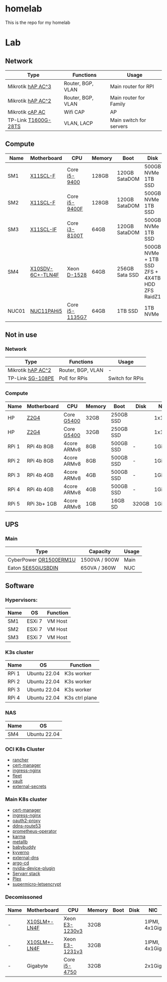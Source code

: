 # homelab
This is the repo for my homelab

# Lab

## Network

| Type | Functions | Usage |
|----|----|----|
| Mikrotik [hAP AC^3](https://mikrotik.com/product/hap_ac3) | Router, BGP, VLAN | Main router for RPI |
| Mikrotik [hAP AC^2](https://mikrotik.com/product/hap_ac2) | Router, BGP, VLAN | Main router for Family |
| Mikrotik [cAP AC](https://mikrotik.com/product/cap_ac) | Wifi CAP | AP |
| TP-Link [T1600G-28TS](https://www.tp-link.com/business-networking/smart-switch/t1600g-28ts) | VLAN, LACP | Main switch for servers |

## Compute

| Name | Motherboard | CPU | Memory | Boot | Disk | NIC |
|----|----|----|----|----|----|----|
| SM1 | [X11SCL-F](https://www.supermicro.com/en/products/motherboard/X11SCL-F) | Core [i5-9400](https://ark.intel.com/content/www/us/en/ark/products/134898/intel-core-i59400-processor-9m-cache-up-to-4-10-ghz.html)  | 128GB  |120GB SataDOM     | 500GB NVMe 1TB SSD                               | 1IPMI, 2x1Gig |
| SM2 | [X11SCL-F](https://www.supermicro.com/en/products/motherboard/X11SCL-F) | Core [i5-9400F](https://ark.intel.com/content/www/us/en/ark/products/190883/intel-core-i59400f-processor-9m-cache-up-to-4-10-ghz.html) | 128GB | 120GB SataDOM     | 500GB NVMe 1TB SSD                               | 1IPMI, 2x1Gig |
| SM3 | [X11SCL-IF](https://www.supermicro.com/en/products/motherboard/X11SCL-IF)                           | Core [i3-8100T](https://ark.intel.com/content/www/us/en/ark/products/129944/intel-core-i38100t-processor-6m-cache-3-10-ghz.html)     | 64GB | 120GB SataDOM | 500GB NVMe 1TB SSD                        | 1IPMI, 2x1Gig |
| SM4 | [X10SDV-6C+-TLN4F](https://www.supermicro.com/en/products/motherboard/X10SDV-6C+-TLN4F)             | Xeon [D-1528](https://ark.intel.com/content/www/us/en/ark/products/91198/intel-xeon-processor-d1528-9m-cache-1-90-ghz.html)           | 64GB | 256GB Sata SSD  | 500GB NVMe + 1TB SSD ZFS + 4X4TB HDD ZFS RaidZ1 | 1IPMI, 2x1Gig, 2x10Gig |
| NUC01 | [NUC11PAHi5](https://www.intel.com/content/www/us/en/products/sku/205040/intel-nuc-11-performance-kit-nuc11pahi5/specifications.html) | Core [i5-1135G7](https://www.intel.com/content/www/us/en/products/sku/208658/intel-core-i51135g7-processor-8m-cache-up-to-4-20-ghz/specifications.html) | 64GB | 1TB SSD | 1TB NVMe | 1x2.5Gig |


## Not in use

### Network

| Type | Functions | Usage |
|----|----|----|
| Mikrotik [hAP AC^2](https://mikrotik.com/product/hap_ac2) | Router, BGP, VLAN | - |
| TP-Link [SG-108PE](https://www.tp-link.com/hu/business-networking/easy-smart-switch/tl-sg108pe/) | PoE for RPis | Switch for RPis |

### Compute

| Name | Motherboard | CPU | Memory | Boot | Disk | NIC |
|----|----|----|----|----|----|----|
| HP  | [Z2G4](https://support.hp.com/us-en/product/hp-z2-tower-g4-workstation/20063240/document/c06100744) | Core [G5400](https://ark.intel.com/content/www/us/en/ark/products/129951/intel-pentium-gold-g5400-processor-4m-cache-3-70-ghz.html) | 32GB | 250GB SSD     |                                | 1x1Gig |
| HP  | [Z2G4](https://support.hp.com/us-en/product/hp-z2-tower-g4-workstation/20063240/document/c06100744) | Core [G5400](https://ark.intel.com/content/www/us/en/ark/products/129951/intel-pentium-gold-g5400-processor-4m-cache-3-70-ghz.html) | 32GB | 250GB SSD     |                                | 1x1Gig |
| RPi 1 |  RPi 4b 8GB  | 4core ARMv8 | 8GB | 500GB SSD | -     | 1Gig |
| RPi 2 |  RPi 4b 8GB  | 4core ARMv8 | 8GB | 500GB SSD | -     | 1Gig |
| RPi 3 |  RPi 4b 4GB  | 4core ARMv8 | 4GB | 500GB SSD | -     | 1Gig |
| RPi 4 |  RPi 4b 4GB  | 4core ARMv8 | 4GB | 500GB SSD | -     | 1Gig |
| RPi 5 |  RPi 3b+ 1GB | 4core ARMv8 | 1GB | 16GB SD   | 320GB | 1Gig |

## UPS

### Main

| Type | Capacity | Usage |
|---|---|---|
| CyberPower [OR1500ERM1U](https://www.cyberpower.com/eu/en/product/sku/or1500erm1u) | 1500VA / 900W | Main |
| Eaton [5E650iUSBDIN](http://powerquality.eaton.com/5E650iUSBDIN.aspx?cx=58) | 650VA / 360W | NUC | 

## Software

### Hypervisors:

| Name | OS | Function |
|---|---|---|
| SM1 | ESXi 7 | VM Host |
| SM2 | ESXi 7 | VM Host |
| SM3 | ESXi 7 | VM Host |

### K3s cluster

| Name | OS | Function |
|---|---|---|
| RPi 1 | Ubuntu 22.04 | K3s worker |
| RPi 2 | Ubuntu 22.04 | K3s worker |
| RPi 3 | Ubuntu 22.04 | K3s worker |
| RPi 4 | Ubuntu 22.04 | K3s ctrl plane |

### NAS

| Name | OS |
|---|---|
| SM4 | Ubuntu 22.04 |


### OCI K8s Cluster

* [rancher](https://rancher.com)
* [cert-manager](https://cert-manager.io)
* [ingress-nginx](https://kubernetes.github.io/ingress-nginx)
* [fleet](https://fleet.rancher.io/)
* [vault](https://vaultproject.io)
* [external-secrets](https://external-secrets.io)



### Main K8s cluster

* [cert-manager](https://cert-manager.io)
* [ingress-nginx](https://kubernetes.github.io/ingress-nginx)
* [oauth2-proxy](https://oauth2-proxy.github.io/oauth2-proxy/)
* [ddns-route53](https://crazymax.dev/ddns-route53/)
* [prometheus-operator](https://prometheus-operator.dev/)
* [karma](https://karma-dashboard.io/)
* [metallb](https://metallb.universe.tf/)
* [babybuddy](https://docs.baby-buddy.net/)
* [kyverno](https://kyverno.io/)
* [external-dns](https://github.com/kubernetes-sigs/external-dns)
* [argo-cd](https://argo-cd.readthedocs.io/en/stable/)
* [nvidia-device-plugin](https://github.com/NVIDIA/k8s-device-plugin)
* [Servarr stack](https://wiki.servarr.com/)
* [Plex](https://plex.tv)
* [supermicro-letsencrypt](https://github.com/marthydavid/supermicro-letsencrypt)


### Decomissoned

| Name | Motherboard | CPU | Memory | Boot | Disk | NIC |
|----|----|----|----|----|----|----|
| - | [X10SLM+-LN4F](https://www.supermicro.com/en/products/motherboard/X10SLM+-LN4F)                     | Xeon [E3-1230v3](https://ark.intel.com/content/www/us/en/ark/products/75054/intel-xeon-processor-e3-1230-v3-8m-cache-3-30-ghz.html)  | 32GB | | | 1IPMI, 4x1Gig |
| - | [X10SLM+-LN4F](https://www.supermicro.com/en/products/motherboard/X10SLM+-LN4F)                     | Xeon [E3-1231v3](https://ark.intel.com/content/www/us/en/ark/products/80910/intel-xeon-processor-e31231-v3-8m-cache-3-40-ghz.html)   | 32GB | | | 1IPMI, 4x1Gig |
| - | Gigabyte                                                                                         | Core [i5-4750](https://ark.intel.com/content/www/us/en/ark/products/75043/intel-core-i5-4570-processor-6m-cache-up-to-3-60-ghz.html) | 32GB | | | 2x1Gig |

